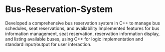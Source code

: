 # Bus-Reservation-System
Developed a comprehensive bus reservation system in C++ to manage bus schedules, seat reservations, and availability
Implemented features for bus information management, seat reservation, reservation information display, and listing available buses,
using C++ for logic implementation and standard input/output for user interaction.

